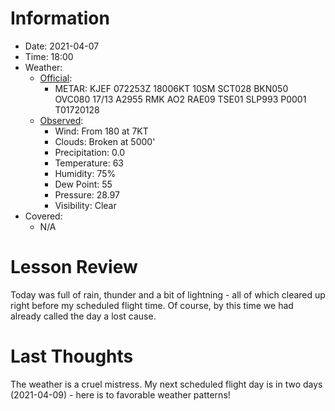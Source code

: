 # Information
- Date: 2021-04-07
- Time: 18:00
- Weather:
	- [Official](http://aviationwxchartsarchive.com/product/metar):
		- METAR: KJEF 072253Z 18006KT 10SM SCT028 BKN050 OVC080 17/13 A2955 RMK AO2 RAE09 TSE01 SLP993 P0001 T01720128
	- [Observed](https://www.wunderground.com/history/daily/us/mo/columbia/KJEF/):
		- Wind: From 180 at 7KT
		- Clouds: Broken at 5000'
		- Precipitation: 0.0
		- Temperature: 63
		- Humidity: 75%
		- Dew Point: 55
		- Pressure: 28.97
		- Visibility: Clear
- Covered:
	- N/A
# Lesson Review
Today was full of rain, thunder and a bit of lightning - all of which cleared up right before my scheduled flight time. Of course, by this time we had already called the day a lost cause.
# Last Thoughts
The weather is a cruel mistress. My next scheduled flight day is in two days (2021-04-09) - here is to favorable weather patterns!